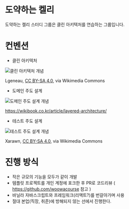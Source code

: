 # 도약하는 켈리
도약하는 켈리 스터디 그룹은 클린 아키텍처를 연습하는 그룹입니다.

# 컨벤션
* 클린 아키텍처

![클린 아키텍처 개념](https://upload.wikimedia.org/wikipedia/commons/e/e2/Clean_architecture.png)

Lgeneau, [CC BY-SA 4.0](https://creativecommons.org/licenses/by-sa/4.0), via Wikimedia Commons

* 도메인 주도 설계

![도메인 주도 설계 개념](https://wikibook.co.kr/images/readit/20141002/figure4.png)

https://wikibook.co.kr/article/layered-architecture/

* 테스트 주도 설계

![테스트 주도 설계 개념](https://upload.wikimedia.org/wikipedia/commons/0/0b/TDD_Global_Lifecycle.png)

Xarawn, [CC BY-SA 4.0](https://creativecommons.org/licenses/by-sa/4.0), via Wikimedia Commons

# 진행 방식
* 작은 규모의 기능을 모두가 같이 개발
* 템플릿 프로젝트를 개인 계정에 포크한 후 PR로 코드리뷰 ( https://github.com/woowacourse 참고 )
* 바닐라 자바스크립트와 프레임워크(리액트?)를 번갈아가며 사용
* 절대 본업(직장, 취준)에 방해되지 않는 선에서 진행한다.
